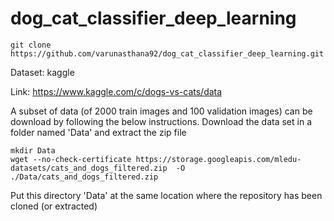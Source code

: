 # dog_cat_classifier_deep_learning


```
git clone https://github.com/varunasthana92/dog_cat_classifier_deep_learning.git
```

Dataset: kaggle

Link: https://www.kaggle.com/c/dogs-vs-cats/data


A subset of data (of 2000 train images and 100 validation images) can be download by following the below instructions. Download the data set in a folder named 'Data' and extract the zip file
```
mkdir Data
wget --no-check-certificate https://storage.googleapis.com/mledu-datasets/cats_and_dogs_filtered.zip  -O ./Data/cats_and_dogs_filtered.zip
```

Put this directory 'Data' at the same location where the repository has been cloned (or extracted)

